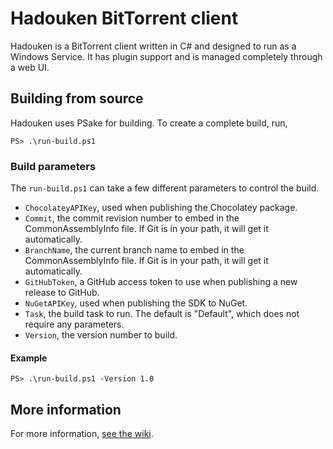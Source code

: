 # Hadouken BitTorrent client
Hadouken is a BitTorrent client written in C# and designed to run as a Windows Service. It has plugin support and is managed completely through a web UI.

## Building from source
Hadouken uses PSake for building. To create a complete build, run,
```posh
PS> .\run-build.ps1
```

### Build parameters
The `run-build.ps1` can take a few different parameters to control the build.

 - `ChocolateyAPIKey`, used when publishing the Chocolatey package.
 - `Commit`, the commit revision number to embed in the CommonAssemblyInfo file. If Git is in your path, it will get it automatically.
 - `BranchName`, the current branch name to embed in the CommonAssemblyInfo file. If Git is in your path, it will get it automatically.
 - `GitHubToken`, a GitHub access token to use when publishing a new release to GitHub.
 - `NuGetAPIKey`, used when publishing the SDK to NuGet.
 - `Task`, the build task to run. The default is "Default", which does not require any parameters.
 - `Version`, the version number to build.

#### Example

```posh
PS> .\run-build.ps1 -Version 1.0
```

## More information
For more information, [see the wiki](https://github.com/hadouken/hadouken/wiki).